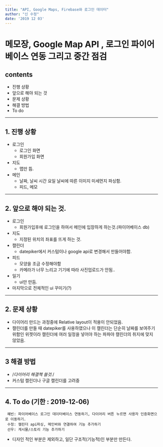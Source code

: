 ```yaml
---
title: "API, Google Maps, Firebase와 로그인 데이터"
author: "신 수정"
date: '2019 12 03'
---
```


메모장, Google Map API , 로그인 파이어베이스 연동 그리고 중간 점검
=========================

contents
---------------
+ 진행 상황
+ 앞으로 해야 되는 것
+ 문제 상황
+ 해결 방법
+ To do

* * *

## 1. 진행 상황
- 로그인
   - 로그인 화면
   - 회원가입 화면
- 지도
   - 맵만 뜸.
- 메인
   - 날짜, 날씨 시간 요일 날씨에 따른 이미지 미세먼지 파싱함.
   - 피드, 메모

* * *
## 2. 앞으로 해야 되는 것.
- 로그인
  - 회원가입후에 로그인을 하여서 메인에 입장하게 하는것.(파이어베이스 db)
- 지도
  - 지정된 위치의 좌표를 뜨게 하는 것.
- 캘린더
  - datepiker에서 커스텀이나 google api로 변경해서 만들어야함.
- 피드
  - 모양을 조금 수정해야함
  - 카메라가 너무 느리고 기기에 따라 사진업로드가 안됨..
- 일기
  - ui만 만듬.
- 마지막으로 전체적인 ui 꾸미기(?)


* * *
## 2. 문제 상황
- 다이어리 만드는 과정중에 Relative layout이 적용이 안되었음.
- 캘린더를 만들 때 datepiker를 사용하였으나 이 캘린더는 단순히 날짜를 보여주기 위함인 위젯이라 
  캘린더에 여러 일정을 넣어야 하는 파파야 캘린더의 취지에 맞지 않았음. 
* * *

## 3 해결 방법
- /*다이어리 해결책 쓸것.*/
- 커스텀 캘린더나 구글 캘린더를 고려중
* * *

## 4. To do (기한 : 2019-12-06)
     혜빈: 파이어베이스 로그인 데이터베이스 연동하기, 다이어리 버튼 누르면 사용자 인증화면으로 이동하기.
     수정: 캘린더 api파싱, 메인바와 연결하여 기능 추가하기
     선우: 게시물/스토리 기능 추가하기
     
* 디자인 적인 부분은 제외하고, 일단 구조적(기능적)인 부분만 만든다.
     
